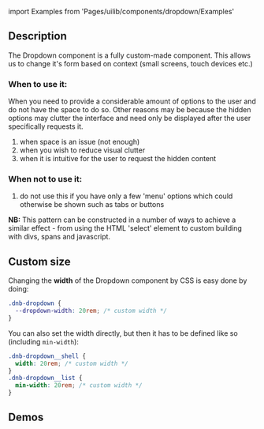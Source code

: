 import Examples from 'Pages/uilib/components/dropdown/Examples'

## Description

The Dropdown component is a fully custom-made component. This allows us to change it's form based on context (small screens, touch devices etc.)

### When to use it:

When you need to provide a considerable amount of options to the user and do not have the space to do so. Other reasons may be because the hidden options may clutter the interface and need only be displayed after the user specifically requests it.

1. when space is an issue (not enough)
1. when you wish to reduce visual clutter
1. when it is intuitive for the user to request the hidden content

### When not to use it:

1. do not use this if you have only a few 'menu' options which could otherwise be shown such as tabs or buttons

**NB:** This pattern can be constructed in a number of ways to achieve a similar effect - from using the HTML 'select' element to custom building with divs, spans and javascript.

## Custom size

Changing the **width** of the Dropdown component by CSS is easy done by doing:

```css
.dnb-dropdown {
  --dropdown-width: 20rem; /* custom width */
}
```

You can also set the width directly, but then it has to be defined like so (including `min-width`):

```css
.dnb-dropdown__shell {
  width: 20rem; /* custom width */
}
.dnb-dropdown__list {
  min-width: 20rem; /* custom width */
}
```

## Demos

<Examples />
